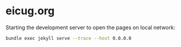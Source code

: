 # eicug.org

Starting the development server to open the pages on local network:

```bash
bundle exec jekyll serve --trace --host 0.0.0.0
```
